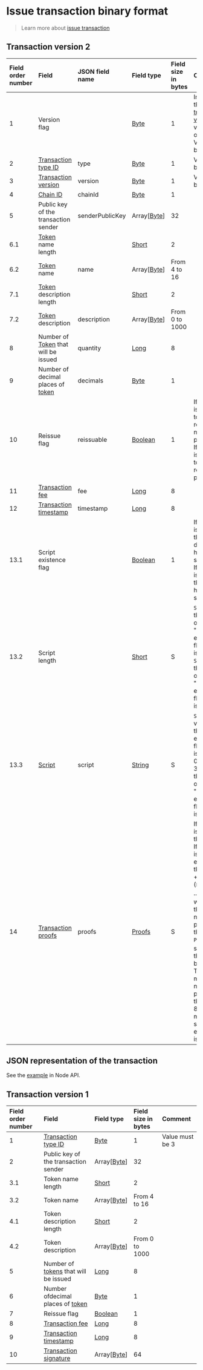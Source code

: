 # Issue transaction binary format

> Learn more about [issue transaction](/blockchain/transaction-type/issue-transaction.md)


## Transaction version 2

| Field order number | Field | JSON field name | Field type | Field size in bytes | Comment |
| :--- | :--- | :--- | :--- | :--- | :--- |
| 1 | Version flag | | [Byte](/blockchain/blockchain/blockchain-data-types.md) | 1 | Indicates the [transaction version](/blockchain/transaction/transaction-version.md) is version 2 or higher.<br>Value must be 0 |
| 2 | [Transaction type ID](/blockchain/transaction-type.md) | type | [Byte](/blockchain/blockchain/blockchain-data-types.md) | 1 | Value must be 3 |
| 3 | [Transaction version](/blockchain/transaction/transaction-version.md) | version | [Byte](/blockchain/blockchain/blockchain-data-types.md) | 1 | Value must be 2 |
| 4 | [Chain ID](/blockchain/blockchain-network/chain-id.md) | chainId | [Byte](/blockchain/blockchain/blockchain-data-types.md) | 1 | |
| 5 | Public key of the transaction sender  | senderPublicKey | Array\[[Byte](/blockchain/blockchain/blockchain-data-types.md)] | 32 | |
| 6.1 | [Token](/blockchain/token.md) name length | | [Short](/blockchain/blockchain/blockchain-data-types.md) | 2 | |
| 6.2 | [Token](/blockchain/token.md) name | name | Array[[Byte](/blockchain/blockchain/blockchain-data-types.md)] | From 4 to 16 | |
| 7.1 | [Token](/blockchain/token.md) description length | | [Short](/blockchain/blockchain/blockchain-data-types.md) | 2 | |
| 7.2 | [Token](/blockchain/token.md) description | description | Array[[Byte](/blockchain/blockchain/blockchain-data-types.md)] | From 0 to 1000 | |
| 8 | Number of [Token](/blockchain/token.md) that will be issued | quantity | [Long](/blockchain/blockchain/blockchain-data-types.md) | 8 | |
| 9 | Number of decimal places of [token](/blockchain/token.md) | decimals | [Byte](/blockchain/blockchain/blockchain-data-types.md) | 1 | |
| 10 | Reissue flag | reissuable | [Boolean](/blockchain/blockchain/blockchain-data-types.md) | 1 | If the value is 0, then token reissue is not possible.<br>If the value is 1, then token reissue is possible |
| 11 | [Transaction fee](/blockchain/transaction/transaction-fee.md) | fee | [Long](/blockchain/blockchain/blockchain-data-types.md) | 8 | |
| 12 | [Transaction timestamp](/blockchain/transaction/transaction-timestamp.md) | timestamp | [Long](/blockchain/blockchain/blockchain-data-types.md) | 8 | |
| 13.1 | Script existence flag | | [Boolean](/blockchain/blockchain/blockchain-data-types.md) | 1 | If the value is 0, then the token does not have a script.<br>If the value is 1, then the token has a script |
| 13.2 | Script length | | [Short](/blockchain/blockchain/blockchain-data-types.md) | S | `S = 0 ` if the value of the "Script existence flag" field is 0.<br>`S = 2 `if the value of the "Script existence flag" field is 1 |
| 13.3 | [Script](/ride/script.md) | script | [String](/blockchain/blockchain/blockchain-data-types.md) | S | `S = 0` if the value of the "Script existence flag" field is 0.<br>0 &lt; `S` ≤ 32768, if the value of the "Script existence flag" field is 1 |
| 14 | [Transaction proofs](/blockchain/transaction/transaction-proof.md) | proofs | [Proofs](/blockchain/transaction/transaction-proof.md) | S | If the array is empty, then `S`= 3. <br>If the array is not empty, then `S` = 3 + 2 × `N` + (`P`<sub>1</sub> + `P`<sub>2</sub> + ... + `P`<sub>n</sub>), where `N` is the number of proofs in the array, `P`<sub>n</sub> is the size on `N`-th proof in bytes. <br>The maximum number of proofs in the array is 8. The maximum size of each proof is 64 bytes |

## JSON representation of the transaction

See the [example](https://testnodes.wavesnodes.com/transactions/info/8jfD2JBLe23XtCCSQoTx5eAW5QCU6Mbxi3r78aNQLcNf) in Node API.

## Transaction version 1

| Field order number | Field | Field type | Field size in bytes | Comment |
| :--- | :--- | :--- | :--- | :--- |
| 1 | [Transaction type ID](/blockchain/transaction-type.md) | [Byte](/blockchain/blockchain/blockchain-data-types.md) | 1 | Value must be 3 |
| 2 | Public key of the transaction sender  | Array[[Byte](/blockchain/blockchain/blockchain-data-types.md)] | 32 | |
| 3.1 | Token name length | [Short](/blockchain/blockchain/blockchain-data-types.md) | 2 | |
| 3.2 | Token name | Array[[Byte](/blockchain/blockchain/blockchain-data-types.md)] | From 4 to 16 | |
| 4.1 | Token description length | [Short](/blockchain/blockchain/blockchain-data-types.md) | 2 | |
| 4.2 | Token description | Array[[Byte](/blockchain/blockchain/blockchain-data-types.md)] | From 0 to 1000 | |
| 5 | Number of [tokens](/blockchain/token.md) that will be issued | [Long](/blockchain/blockchain/blockchain-data-types.md) | 8 | |
| 6 | Number ofdecimal places of [token](/blockchain/token.md) | [Byte](/blockchain/blockchain/blockchain-data-types.md) | 1 | |
| 7 | Reissue flag | [Boolean](/blockchain/blockchain/blockchain-data-types.md) | 1 | |
| 8 | [Transaction fee](/blockchain/transaction/transaction-fee.md) | [Long](/blockchain/blockchain/blockchain-data-types.md) | 8 | |
| 9 | [Transaction timestamp](/blockchain/transaction/transaction-timestamp.md) | [Long](/blockchain/blockchain/blockchain-data-types.md) | 8 | |
| 10 | [Transaction signature](/blockchain/transaction/transaction-signature.md) | Array[[Byte](/blockchain/blockchain/blockchain-data-types.md)] | 64 | | |

